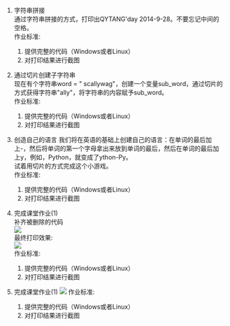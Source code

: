 1. 字符串拼接  
   通过字符串拼接的方式，打印出QYTANG'day 2014-9-28。不要忘记中间的空格。  
   作业标准:
   1. 提供完整的代码（Windows或者Linux）
   2. 对打印结果进行截图
2. 通过切片创建子字符串  
   现在有个字符串word = "
   scallywag"，创建一个变量sub_word，通过切片的方式获得字符串"ally"，将字符串的内容赋予sub_word。  
   作业标准:
   1. 提供完整的代码（Windows或者Linux）
   2. 对打印结果进行截图
3. 创造自己的语言
   我们将在英语的基础上创建自己的语言：在单词的最后加上-，然后将单词的第一个字母拿出来放到单词的最后，然后在单词的最后加上y，例如，Python，就变成了ython-Py。  
   试着用切片的方式完成这个小游戏。  
   作业标准:
   1. 提供完整的代码（Windows或者Linux）
   2. 对打印结果进行截图

4. 完成课堂作业(1)  
   补齐被删除的代码  
   ![](https://gitee.com/qytanggit/Python_Basic/raw/master/image/Charpter4/4.1.png)  
   最终打印效果:  
   ![](https://gitee.com/qytanggit/Python_Basic/raw/master/image/Charpter4/4.2.png)  
   作业标准:
   1. 提供完整的代码（Windows或者Linux）
   2. 对打印结果进行截图

5. 完成课堂作业(1)
   ![](https://gitee.com/qytanggit/Python_Basic/raw/master/image/Charpter4/4.3.png)
   作业标准:

   1. 提供完整的代码（Windows或者Linux）
   2. 对打印结果进行截图

